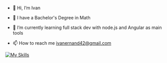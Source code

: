 - 👋 Hi, I’m Ivan
- 👀 I have a Bachelor's Degree in Math
- 🌱 I’m currently learning full stack dev with node.js and Angular as main tools

- 📫 How to reach me ivanernand42@gmail.com

[![My Skills](https://skillicons.dev/icons?i=js,html,css,angular,vue,nodejs,express,mongodb,materialui,tailwind,py)](https://skillicons.dev)


<!---
iv4n42/iv4n42 is a ✨ special ✨ repository because its `README.md` (this file) appears on your GitHub profile.
You can click the Preview link to take a look at your changes.
--->

